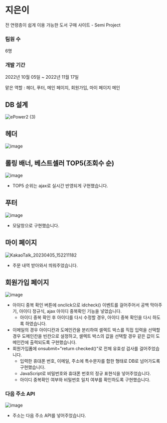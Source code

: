 # 지은이
전 연령층이 쉽게 이용 가능한 도서 구매 사이트 - Semi Project

### 팀원 수
6명

### 개발 기간
2022년 10월 05일 ~ 2022년 11월 17일

맡은 역할 : 헤더, 푸터, 메인 페이지, 회원가입, 마이 페이지 메인

## DB 설계
![ePower2 (3)](https://user-images.githubusercontent.com/106478906/234750832-e88abe93-f033-4e85-814a-a4b945e704dc.png)

## 헤더
![image](https://user-images.githubusercontent.com/106478906/229981012-1e87aa85-ea6c-4bc4-a302-258ca7f8d8d4.png)

## 롤링 배너, 베스트셀러 TOP5(조회수 순)
![image](https://user-images.githubusercontent.com/106478906/229981142-cda7b814-a782-46ab-97fb-c8bb2adfc4bd.png)
- TOP5 순위는 ajax로 실시간 반영되게 구현했습니다.

## 푸터
![image](https://user-images.githubusercontent.com/106478906/229982540-82985063-2bcb-4237-8a44-50e8cc9a2f92.png)
- 모달창으로 구현했습니다.

## 마이 페이지
![KakaoTalk_20230405_152211182](https://user-images.githubusercontent.com/106478906/229998429-7ac9d338-7146-424e-93a7-f0ba24c65106.png)
- 주문 내역 받아와서 띄워주었습니다.

## 회원가입 페이지
![image](https://user-images.githubusercontent.com/106478906/229983594-7fca7fc8-9a79-46cb-9caf-e76aae227e7d.png)
- 아이디 중복 확인 버튼에 onclick으로 idcheck() 이벤트를 걸어주어서 공백 막아주기, 아이디 정규식, ajax 아이디 중복확인 기능을 넣었습니다.
  - 아이디 중복 확인 후 아이디를 다시 수정할 경우, 아이디 중복 확인을 다시 하도록 하였습니다.
- 이메일의 경우 아이디칸과 도메인칸을 분리하여 셀렉트 박스를 직접 입력을 선택할 경우 도메인칸을 빈칸으로 설정하고,
  셀렉트 박스의 값을 선택할 경우 같은 값이 도메인칸에 출력되도록 구현했습니다.
- 회원가입폼에 onsubmit="return checked()"로 전체 유효성 검사를 걸어주었습니다.
  - 입력한 휴대폰 번호, 이메일, 주소에 특수문자를 합한 형태로 DB로 넘어가도록 구현했습니다.
  - JavaScript로 비밀번호와 휴대폰 번호의 정규 표현식을 넣어주었습니다.
  - 아이디 중복확인 여부와 비밀번호 일치 여부를 확인하도록 구현했습니다.
  
  
### 다음 주소 API
![image](https://user-images.githubusercontent.com/106478906/229986700-8201592e-680b-4eb5-8d82-c71386bd66be.png)
- 주소는 다음 주소 API를 넣어주었습니다.
